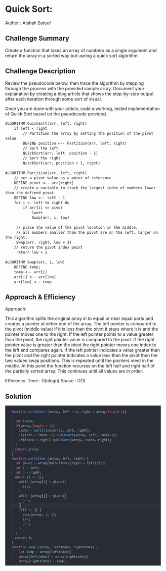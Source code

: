 # Quick Sort:
Author : Aishah Satouf

## Challenge Summary
Create a function that takes an array of numbers as a single argument and return the array in a sorted way but useing a quick sort algorithm

## Challenge Description
Review the pseudocode below, then trace the algorithm by stepping through the process with the provided sample array. Document your explanation by creating a blog article that shows the step-by-step output after each iteration through some sort of visual.

Once you are done with your article, code a working, tested implementation of Quick Sort based on the pseudocode provided.

```
ALGORITHM QuickSort(arr, left, right)
    if left < right
        // Partition the array by setting the position of the pivot value 
        DEFINE position <-- Partition(arr, left, right)
        // Sort the left
        QuickSort(arr, left, position - 1)
        // Sort the right
        QuickSort(arr, position + 1, right)

ALGORITHM Partition(arr, left, right)
    // set a pivot value as a point of reference
    DEFINE pivot <-- arr[right]
    // create a variable to track the largest index of numbers lower than the defined pivot
    DEFINE low <-- left - 1
    for i <- left to right do
        if arr[i] <= pivot
            low++
            Swap(arr, i, low)

     // place the value of the pivot location in the middle.
     // all numbers smaller than the pivot are on the left, larger on the right. 
     Swap(arr, right, low + 1)
    // return the pivot index point
     return low + 1

ALGORITHM Swap(arr, i, low)
    DEFINE temp;
    temp <-- arr[i]
    arr[i] <-- arr[low]
    arr[low] <-- temp

```
      

## Approach & Efficiency
Approach:

This algorithm splits the original array in to equal or near equal parts and creates a pointer at either end of the array. The left pointer is compared to the pivot (middle value) if it is less than the pivot it stays where it is and the pointer moves one to the right. If the left pointer points to a value greater than the pivot, the right pointer value is compared to the pivot. If the right pointer value is greater than the pivot the right pointer moves one index to the left and compares again. If the left pointer indicates a value greater than the pivot and the right pointer indicates a value less than the pivot then the two values swap positions. This is repeated until the pointers meet in the middle. At this point the function recurses on the left half and right half of the partially sorted array. This continues until all values are in order.

Efficiency:
Time : O(nlogn)
Space : O(1)

## Solution

![mergesort](./assets/quick.PNG)